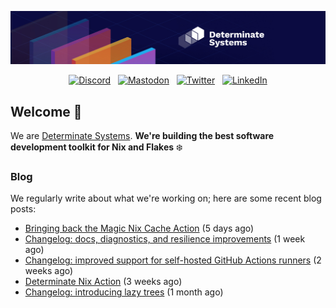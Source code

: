 <p align="center">
  <a href="https://determinate.systems" target="_blank"><img src="https://raw.githubusercontent.com/determinatesystems/.github/main/.github/banner.jpg"></a>
</p>
<p align="center">
  &nbsp;<a href="https://determinate.systems/discord" target="_blank"><img alt="Discord" src="https://img.shields.io/discord/1116012109709463613?style=for-the-badge&logo=discord&logoColor=%23ffffff&label=Discord&labelColor=%234253e8&color=%23e4e2e2"></a>&nbsp;
  &nbsp;<a href="https://hachyderm.io/@determinatesystems" target="_blank"><img alt="Mastodon" src="https://img.shields.io/badge/Mastodon-6468fa?style=for-the-badge&logo=mastodon&logoColor=%23ffffff"></a>&nbsp;
  &nbsp;<a href="https://twitter.com/DeterminateSys" target="_blank"><img alt="Twitter" src="https://img.shields.io/badge/Twitter-303030?style=for-the-badge&logo=x&logoColor=%23ffffff"></a>&nbsp;
  &nbsp;<a href="https://www.linkedin.com/company/determinate-systems" target="_blank"><img alt="LinkedIn" src="https://img.shields.io/badge/LinkedIn-1667be?style=for-the-badge&logo=linkedin&logoColor=%23ffffff"></a>&nbsp;
</p>

## Welcome 👋

We are [Determinate Systems](https://determinate.systems).
**We're building the best software development toolkit for Nix and Flakes** ❄️

### Blog 

We regularly write about what we're working on; here are some recent blog posts:


- [Bringing back the Magic Nix Cache Action](https://determinate.systems/posts/bringing-back-magic-nix-cache-action/) (5 days ago)
- [Changelog: docs, diagnostics, and resilience improvements](https://determinate.systems/posts/changelog-determinate-nix-362/) (1 week ago)
- [Changelog: improved support for self-hosted GitHub Actions runners](https://determinate.systems/posts/changelog-improved-self-hosted-determinate-nix-action/) (2 weeks ago)
- [Determinate Nix Action](https://determinate.systems/posts/determinate-nix-action/) (3 weeks ago)
- [Changelog: introducing lazy trees](https://determinate.systems/posts/changelog-determinate-nix-352/) (1 month ago)
